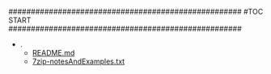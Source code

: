 





####################################################
#TOC START
####################################################
* .
    * [README.md](./README.md)
    * [7zip-notesAndExamples.txt](./7zip-notesAndExamples.txt)
